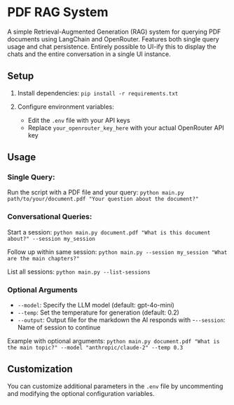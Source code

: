 # PDF RAG System

A simple Retrieval-Augmented Generation (RAG) system for querying PDF documents using LangChain and OpenRouter. Features both single query usage and chat persistence. Entirely possible to UI-ify this to display the chats and the entire conversation in a single UI instance.

## Setup

1. Install dependencies:
`pip install -r requirements.txt`

2. Configure environment variables:
   - Edit the `.env` file with your API keys
   - Replace `your_openrouter_key_here` with your actual OpenRouter API key

## Usage

### Single Query:

Run the script with a PDF file and your query:
`python main.py path/to/your/document.pdf "Your question about the document?"`

### Conversational Queries:

Start a session:
`python main.py document.pdf "What is this document about?" --session my_session`

Follow up within same session:
`python main.py --session my_session "What are the main chapters?"`

List all sessions:
`python main.py --list-sessions`

### Optional Arguments

- `--model`: Specify the LLM model (default: gpt-4o-mini)
- `--temp`: Set the temperature for generation (default: 0.2)
- `--output`: Output file for the markdown the AI responds with
-`--session`: Name of session to continue

Example with optional arguments:
`python main.py document.pdf "What is the main topic?" --model "anthropic/claude-2" --temp 0.3`

## Customization

You can customize additional parameters in the `.env` file by uncommenting and modifying the optional configuration variables. 